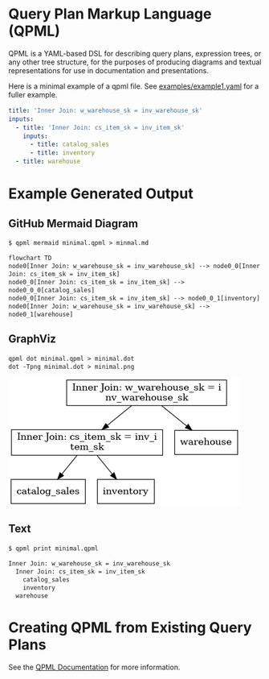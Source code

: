 # Query Plan Markup Language (QPML)

QPML is a YAML-based DSL for describing query plans, expression trees, or any other tree structure, for the purposes 
of producing diagrams and textual representations for use in documentation and presentations.

Here is a minimal example of a qpml file. See [examples/example1.yaml](examples/example1.yaml) for a fuller example.

```yaml
title: 'Inner Join: w_warehouse_sk = inv_warehouse_sk'
inputs:
  - title: 'Inner Join: cs_item_sk = inv_item_sk'
    inputs:
      - title: catalog_sales
      - title: inventory
  - title: warehouse
```

# Example Generated Output 

## GitHub Mermaid Diagram

```shell
$ qpml mermaid minimal.qpml > minmal.md
```

```mermaid
flowchart TD
node0[Inner Join: w_warehouse_sk = inv_warehouse_sk] --> node0_0[Inner Join: cs_item_sk = inv_item_sk]
node0_0[Inner Join: cs_item_sk = inv_item_sk] --> node0_0_0[catalog_sales]
node0_0[Inner Join: cs_item_sk = inv_item_sk] --> node0_0_1[inventory]
node0[Inner Join: w_warehouse_sk = inv_warehouse_sk] --> node0_1[warehouse]
```

## GraphViz

```shell
qpml dot minimal.qpml > minimal.dot
dot -Tpng minimal.dot > minimal.png
```

![Example Diagram](examples/minimal.png)

## Text

```shell
$ qpml print minimal.qpml
```

```text
Inner Join: w_warehouse_sk = inv_warehouse_sk
  Inner Join: cs_item_sk = inv_item_sk
    catalog_sales
    inventory
  warehouse
```

# Creating QPML from Existing Query Plans

See the [QPML Documentation](./docs/README.md) for more information.
